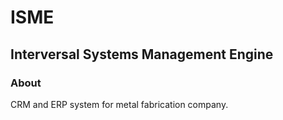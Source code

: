 # ISME
## Interversal Systems Management Engine

### About
CRM and ERP system for metal fabrication company. 